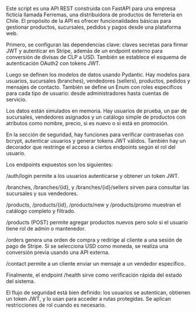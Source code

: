 Este script es una API REST construida con FastAPI para una empresa ficticia llamada Ferremas, una distribuidora de productos de ferretería en Chile. El propósito de la API es ofrecer funcionalidades básicas para gestionar productos, sucursales, pedidos y pagos desde una plataforma web.

Primero, se configuran las dependencias clave: claves secretas para firmar JWT y autenticar en Stripe, además de un endpoint externo para conversión de divisas de CLP a USD. También se establece el esquema de autenticación OAuth2 con tokens JWT.

Luego se definen los modelos de datos usando Pydantic. Hay modelos para usuarios, sucursales (branches), vendedores (sellers), productos, pedidos y mensajes de contacto. También se define un Enum con roles específicos para cada tipo de usuario: desde administradores hasta cuentas de servicio.

Los datos están simulados en memoria. Hay usuarios de prueba, un par de sucursales, vendedores asignados y un catálogo simple de productos con atributos como nombre, precio, si es nuevo o si está en promoción.

En la sección de seguridad, hay funciones para verificar contraseñas con bcrypt, autenticar usuarios y generar tokens JWT válidos. También hay un decorador que restringe el acceso a ciertos endpoints según el rol del usuario.

Los endpoints expuestos son los siguientes:

/auth/login permite a los usuarios autenticarse y obtener un token JWT.

/branches, /branches/{id}, y /branches/{id}/sellers sirven para consultar las sucursales y sus vendedores.

/products, /products/{id}, /products/new y /products/promo muestran el catálogo completo y filtrado.

/products (POST) permite agregar productos nuevos pero solo si el usuario tiene rol de admin o mantenedor.

/orders genera una orden de compra y redirige al cliente a una sesión de pago de Stripe. Si se selecciona USD como moneda, se realiza una conversión previa usando una API externa.

/contact permite a un cliente enviar un mensaje a un vendedor específico.

Finalmente, el endpoint /health sirve como verificación rápida del estado del sistema.

El flujo de seguridad está bien definido: los usuarios se autentican, obtienen un token JWT, y lo usan para acceder a rutas protegidas. Se aplican restricciones de rol cuando es necesario.

